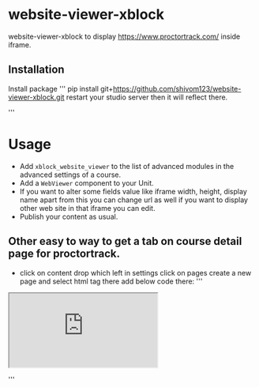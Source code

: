 # website-viewer-xblock

website-viewer-xblock to display https://www.proctortrack.com/ inside iframe.

Installation
------------

Install package
'''
  pip install git+https://github.com/shivom123/website-viewer-xblock.git
  restart your studio server then it will reflect there.

'''

# Usage
* Add `xblock_website_viewer` to the list of advanced modules in the advanced settings of a course.
* Add a `WebViewer` component to your Unit. 
* If you want to alter some fields value like iframe width, height, display name apart from this you can change url as well if you want to display other web site in that iframe you can edit.
* Publish your content as usual.

Other easy to way to get a tab on course detail page for proctortrack.
-------

* click on content drop which left in settings click on pages create a new page and select html tag there add below code there:
'''
<iframe src="https://www.proctortrack.com/">
  <p>Your browser does not support iframes.</p>
</iframe>

'''
